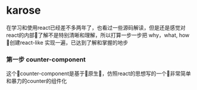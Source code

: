 # karose
 在学习和使用react已经差不多两年了，也看过一些源码解读，但是还是感觉对react的内部了解不是特别清晰和理解，所以打算一步一步把 why，what, how 创建react-like 实现一遍，已达到了解和掌握的地步

 ### 第一步 counter-component
 这个counter-component是基于原生，仿照react的思想写的一个非常简单和暴力的counter的组件化